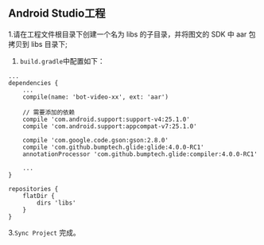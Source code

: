 ## Android Studio工程

1.请在工程文件根目录下创建一个名为 libs 的子目录，并将图文的 SDK 中 aar 包拷贝到 libs 目录下;

1. `build.gradle`中配置如下：

```
...
dependencies {
    ...
    compile(name: 'bot-video-xx', ext: 'aar')

    // 需要添加的依赖    
    compile 'com.android.support:support-v4:25.1.0'
    compile 'com.android.support:appcompat-v7:25.1.0'

    compile 'com.google.code.gson:gson:2.8.0'
    compile 'com.github.bumptech.glide:glide:4.0.0-RC1'
    annotationProcessor 'com.github.bumptech.glide:compiler:4.0.0-RC1'

    ...
}

repositories {
    flatDir {
        dirs 'libs'
    }
}
```

3.`Sync Project` 完成。

